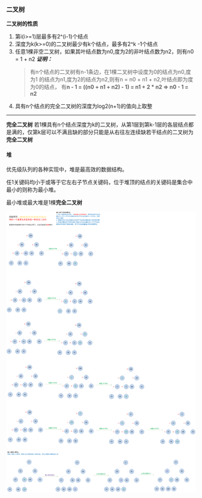 ### 二叉树

**二叉树的性质**
1. 第i(i>=1)层最多有2^(i-1)个结点
2. 深度为k(k>=0)的二叉树最少有k个结点，最多有2^k -1个结点
3. 任意1棵非空二叉树，如果其叶结点数为n0,度为2的非叶结点数为n2，则有n0 = 1 + n2
   ***证明：***
   >有n个结点的二叉树有n-1条边，在1棵二叉树中设度为0的结点为n0,度为1
   的结点为n1,度为2的结点为n2,则有n = n0 + n1 + n2,叶结点即为度为0的结点，
   有**n - 1 = ((n0 + n1 + n2) - 1) = n1 + 2 * n2  => n0 - 1 = n2**
4. 具有n个结点的完全二叉树的深度为log2(n+1)的值向上取整


-----

**完全二叉树**
若1棵具有n个结点深度为k的二叉树，从第1层到第k-1层的各层结点都是满的，仅第k层可以不满且缺的部分只能是从右往左连续缺若干结点的二叉树为**完全二叉树**

#### 堆
优先级队列的各种实现中，堆是最高效的数据结构。

任1关键码均小于或等于它左右子节点关键码，位于堆顶的结点的关键码是集合中最小的则称为最小堆。

最小堆或最大堆是1棵**完全二叉树**

![堆](https://github.com/HurricanGod/Home/blob/master/img/heap-%E6%95%B0%E6%8D%AE%E7%BB%93%E6%9E%84.png)



